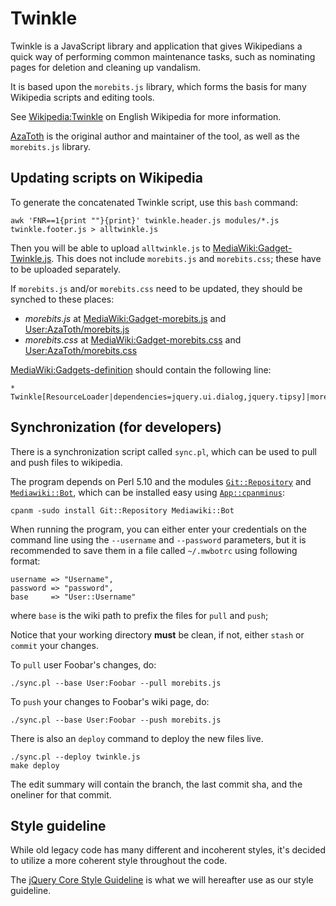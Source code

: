 Twinkle
=======

Twinkle is a JavaScript library and application that gives Wikipedians a quick way of performing common maintenance tasks, such as nominating pages for deletion and cleaning up vandalism.

It is based upon the `morebits.js` library, which forms the basis for many Wikipedia scripts and editing tools.

See [Wikipedia:Twinkle][] on English Wikipedia for more information.

[AzaToth][] is the original author and maintainer of the tool, as well as the `morebits.js` library.

Updating scripts on Wikipedia
-----------------------------

To generate the concatenated Twinkle script, use this `bash` command:

    awk 'FNR==1{print ""}{print}' twinkle.header.js modules/*.js twinkle.footer.js > alltwinkle.js

Then you will be able to upload `alltwinkle.js` to [MediaWiki:Gadget-Twinkle.js][]. This does not include `morebits.js` and `morebits.css`; these have to be uploaded separately.

If `morebits.js` and/or `morebits.css` need to be updated, they should be synched to these places:

* _morebits.js_ at [MediaWiki:Gadget-morebits.js][] and [User:AzaToth/morebits.js][]
* _morebits.css_ at [MediaWiki:Gadget-morebits.css][] and [User:AzaToth/morebits.css][]

[MediaWiki:Gadgets-definition][] should contain the following line:

    * Twinkle[ResourceLoader|dependencies=jquery.ui.dialog,jquery.tipsy]|morebits.js|morebits.css|Twinkle.js

Synchronization (for developers)
--------------------------------

There is a synchronization script called `sync.pl`, which can be used to pull and push files to wikipedia. 

The program depends on Perl 5.10 and the modules [`Git::Repository`][Git::Repository] and [`Mediawiki::Bot`][Mediawiki::Bot], which can be installed easy using [`App::cpanminus`][App::cpanminus]:

    cpanm -sudo install Git::Repository Mediawiki::Bot

When running the program, you can either enter your credentials on the command line using the `--username` and `--password` parameters, but it is recommended to save them in a file called `~/.mwbotrc` using following format:

    username => "Username",
    password => "password",
    base     => "User::Username"

where `base` is the wiki path to prefix the files for `pull` and `push`;

Notice that your working directory **must** be clean, if not, either `stash` or `commit` your changes.

To `pull` user Foobar's changes, do:

    ./sync.pl --base User:Foobar --pull morebits.js

To `push` your changes to Foobar's wiki page, do:

    ./sync.pl --base User:Foobar --push morebits.js

There is also an `deploy` command to deploy the new files live.

    ./sync.pl --deploy twinkle.js
    make deploy

The edit summary will contain the branch, the last commit sha, and the oneliner for that commit.

Style guideline
---------------

While old legacy code has many different and incoherent styles, it's decided to utilize a more coherent style throughout the code.

The [jQuery Core Style Guideline][jq_style] is what we will hereafter use as our style guideline.

[Wikipedia:Twinkle]: http://en.wikipedia.org/wiki/Wikipedia:Twinkle
[AzaToth]: http://en.wikipedia.org/wiki/User:AzaToth
[MediaWiki:Gadget-Twinkle.js]: http://en.wikipedia.org/wiki/MediaWiki:Gadget-Twinkle.js
[User:AzaToth/twinkle.js]: http://en.wikipedia.org/wiki/User:AzaToth/twinkle.js
[MediaWiki:Gadget-morebits.js]: http://en.wikipedia.org/wiki/MediaWiki:Gadget-morebits.js
[User:AzaToth/morebits.js]: http://en.wikipedia.org/wiki/User:AzaToth/morebits.js
[MediaWiki:Gadget-morebits.css]: http://en.wikipedia.org/wiki/MediaWiki:Gadget-morebits.css
[User:AzaToth/morebits.css]: http://en.wikipedia.org/wiki/User:AzaToth/morebits.css
[MediaWiki:Gadgets-definition]: http://en.wikipedia.org/wiki/MediaWiki:Gadgets-definition
[Git::Repository]: http://search.cpan.org/~book/Git-Repository-1.17/lib/Git/Repository.pm
[Mediawiki::Bot]: http://search.cpan.org/~lifeguard/MediaWiki-Bot-3.2.7/lib/MediaWiki/Bot.pm
[App::cpanminus]: http://search.cpan.org/~miyagawa/App-cpanminus-1.4001/lib/App/cpanminus.pm
[jq_style]: http://docs.jquery.com/JQuery_Core_Style_Guidelines
